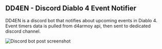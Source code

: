 ## DD4EN - Discord Diablo 4 Event Notifier

DD4EN is a discord bot that notifies about upcoming events in Diablo 4. Event timers data is pulled from d4armoy api, then sent to dedicated discord channel.

![Discord bot post screenshot](img/screenshot.png)
